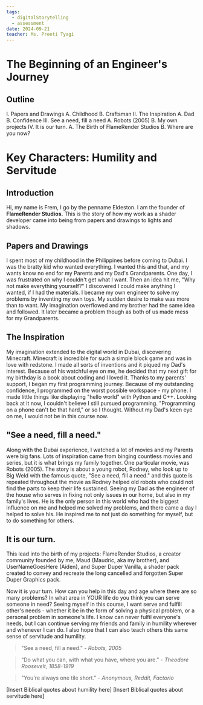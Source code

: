 ```yaml
---
tags:
  - digitalStorytelling
  - assessment
date: 2024-09-21
teacher: Ms. Preeti Tyagi
---
```

# The Beginning of an Engineer's Journey
## Outline
I. Papers and Drawings
	A. Childhood
	B. Craftsman
II. The Inspiration
	A. Dad
	B. Confidence
III. See a need, fill a need
	A. Robots (2005)
	B. My own projects
IV. It is our turn.
	A. The Birth of FlameRender Studios
	B. Where are you now?
# Key Characters: Humility and Servitude
## Introduction
Hi, my name is Frem, I go by the penname Eldeston. I am the founder of **FlameRender Studios.** This is the story of how my work as a shader developer came into being from papers and drawings to lights and shadows.
## Papers and Drawings
I spent most of my childhood in the Philippines before coming to Dubai. I was the bratty kid who wanted everything. I wanted this and that, and my wants know no end for my Parents and my Dad's Grandparents. One day, I was frustrated on why I couldn't get what I want. Then an idea hit me, "Why not make everything yourself?" I discovered I could make anything I wanted, if I had the materials. I became my own engineer to solve my problems by inventing my own toys. My sudden desire to make was more than to want. My imagination overflowed and my brother had the same idea and followed. It later became a problem though as both of us made mess for my Grandparents.
## The Inspiration
My imagination extended to the digital world in Dubai, discovering Minecraft. Minecraft is incredible for such a simple block game and was in love with redstone. I made all sorts of inventions and it piqued my Dad's interest. Because of his watchful eye on me, he decided that my next gift for my birthday is a book about coding and I loved it. Thanks to my parents' support, I began my first programming journey. Because of my outstanding confidence, I programmed on the worst possible workspace - my phone. I made little things like displaying "hello world" with Python and C++. Looking back at it now, I couldn't believe I still pursued programming. "Programming on a phone can't be that hard," or so I thought. Without my Dad's keen eye on me, I would not be in this course now.
## "See a need, fill a need."
Along with the Dubai experience, I watched a lot of movies and my Parents were big fans. Lots of inspiration came from binging countless movies and series, but it is what brings my family together. One particular movie, was Robots (2005). The story is about a young robot, Rodney, who look up to Big Weld with the famous quote, "See a need, fill a need." and this quote is repeated throughout the movie as Rodney helped old robots who could not find the parts to keep their life sustained. Seeing my Dad as the engineer of the house who serves in fixing not only issues in our home, but also in my family's lives. He is the only person in this world who had the biggest influence on me and helped me solved my problems, and there came a day I helped to solve his. He inspired me to not just do something for myself, but to do something for others.
## It is our turn.
This lead into the birth of my projects: FlameRender Studios, a creator community founded by me, Maud (Maudric, aka my brother), and UserNameGoesHere (Aiden), and Super Duper Vanilla, a shader pack created to convey and recreate the long cancelled and forgotten Super Duper Graphics pack.

Now it is your turn. How can you help in this day and age where there are so many problems? In what area in YOUR life do you think you can serve someone in need? Seeing myself in this course, I want serve and fulfill other's needs - whether it be in the form of solving a physical problem, or a personal problem in someone's life. I know can never fulfil everyone's needs, but I can continue serving my friends and family in humility wherever and whenever I can do. I also hope that I can also teach others this same sense of servitude and humility.

> "See a need, fill a need."
> *- Robots, 2005*

> “Do what you can, with what you have, where you are.”
> *- Theodore Roosevelt, 1858-1919*

> "You're always one tile short."
> *- Anonymous, Reddit, Factorio*

[Insert Biblical quotes about humility here]
[Insert Biblical quotes about servitude here]